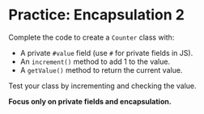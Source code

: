 # Practice: Encapsulation 2

Complete the code to create a `Counter` class with:
- A private `#value` field (use `#` for private fields in JS).
- An `increment()` method to add 1 to the value.
- A `getValue()` method to return the current value.

Test your class by incrementing and checking the value.

**Focus only on private fields and encapsulation.**
